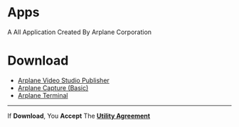 # Apps
A All Application Created By Arplane Corporation
# Download
* [Arplane Video Studio Publisher](avps.md)
* [Arplane Capture (Basic)](capture.md)
* [Arplane Terminal](terminal.md)

---
If **Download**, You **Accept** The **[Utility Agreement](term/utility.md)**
